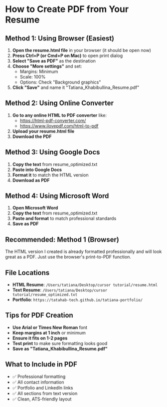 # How to Create PDF from Your Resume

## Method 1: Using Browser (Easiest)

1. **Open the resume.html file** in your browser (it should be open now)
2. **Press Ctrl+P (or Cmd+P on Mac)** to open print dialog
3. **Select "Save as PDF"** as the destination
4. **Choose "More settings"** and set:
   - Margins: Minimum
   - Scale: 100%
   - Options: Check "Background graphics"
5. **Click "Save"** and name it "Tatiana_Khabibullina_Resume.pdf"

## Method 2: Using Online Converter

1. **Go to any online HTML to PDF converter** like:
   - https://html-pdf-converter.com/
   - https://www.ilovepdf.com/html-to-pdf
2. **Upload your resume.html file**
3. **Download the PDF**

## Method 3: Using Google Docs

1. **Copy the text** from resume_optimized.txt
2. **Paste into Google Docs**
3. **Format it** to match the HTML version
4. **Download as PDF**

## Method 4: Using Microsoft Word

1. **Open Microsoft Word**
2. **Copy the text** from resume_optimized.txt
3. **Paste and format** to match professional standards
4. **Save as PDF**

## Recommended: Method 1 (Browser)

The HTML version I created is already formatted professionally and will look great as a PDF. Just use the browser's print-to-PDF function.

## File Locations

- **HTML Resume**: `/Users/tatiana/Desktop/cursor tutorial/resume.html`
- **Text Resume**: `/Users/tatiana/Desktop/cursor tutorial/resume_optimized.txt`
- **Portfolio**: `https://tatahab-tech.github.io/tatiana-portfolio/`

## Tips for PDF Creation

- **Use Arial or Times New Roman** font
- **Keep margins at 1 inch** or minimum
- **Ensure it fits on 1-2 pages**
- **Test print** to make sure formatting looks good
- **Save as "Tatiana_Khabibullina_Resume.pdf"**

## What to Include in PDF

- ✅ Professional formatting
- ✅ All contact information
- ✅ Portfolio and LinkedIn links
- ✅ All sections from text version
- ✅ Clean, ATS-friendly layout
